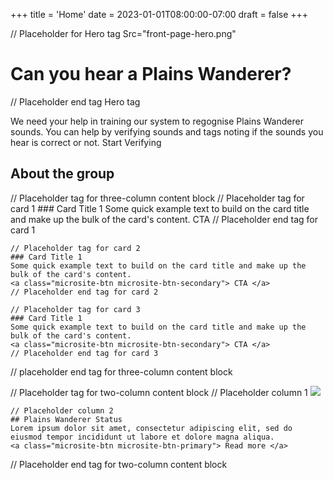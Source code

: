 +++
title = 'Home'
date = 2023-01-01T08:00:00-07:00
draft = false
+++

// Placeholder for Hero tag  Src="front-page-hero.png"
# Can you hear a Plains Wanderer?
// Placeholder end tag Hero tag 

We need your help in training our system to regognise Plains Wanderer sounds. You can help by verifying sounds and tags noting if the sounds you hear is correct or not. 
<a class="microsite-btn microsite-btn-primary"> Start Verifying </a>

## About the group
// Placeholder tag for three-column content block
    // Placeholder tag for card 1
    ### Card Title 1
    Some quick example text to build on the card title and make up the bulk of the card's content.
    <a class="microsite-btn microsite-btn-secondary"> CTA </a>
    // Placeholder end tag for card 1

    // Placeholder tag for card 2
    ### Card Title 1
    Some quick example text to build on the card title and make up the bulk of the card's content.
    <a class="microsite-btn microsite-btn-secondary"> CTA </a>
    // Placeholder end tag for card 2

    // Placeholder tag for card 3
    ### Card Title 1
    Some quick example text to build on the card title and make up the bulk of the card's content.
    <a class="microsite-btn microsite-btn-secondary"> CTA </a>
    // Placeholder end tag for card 3

// placeholder end tag for three-column content block

// Placeholder tag for two-column content block
    // Placeholder column 1 
    <img src="plains-wanderer.jpg">

    // Placeholder column 2
    ## Plains Wanderer Status
    Lorem ipsum dolor sit amet, consectetur adipiscing elit, sed do eiusmod tempor incididunt ut labore et dolore magna aliqua. 
    <a class="microsite-btn microsite-btn-primary"> Read more </a>
// Placeholder end tag for two-column content block